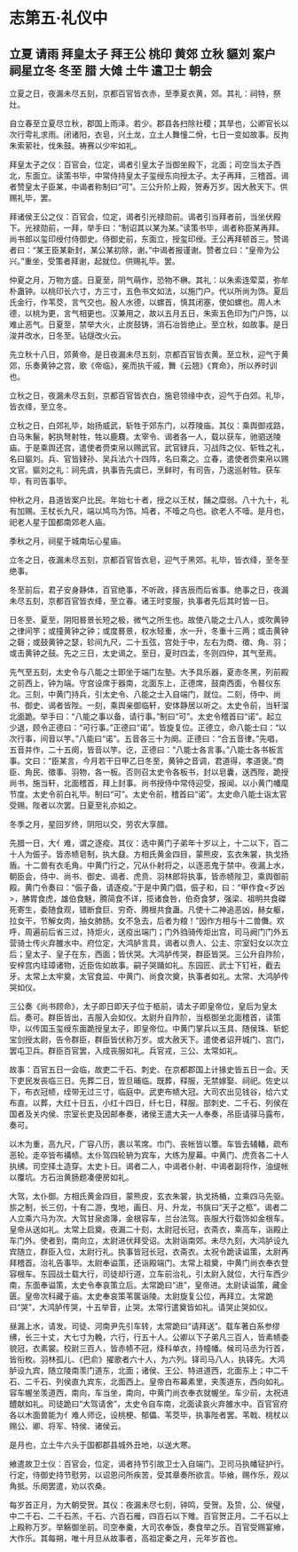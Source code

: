 # 志第五·礼仪中

## 立夏 请雨 拜皇太子 拜王公 桃印 黄郊 立秋 貙刘 案户 祠星立冬 冬至 腊 大傩 土牛 遣卫士 朝会

立夏之日，夜漏未尽五刻，京都百官皆衣赤，至季夏衣黄，郊。其礼：祠特，祭灶。

自立春至立夏尽立秋，郡国上雨泽。若少。郡县各扫除社稷；其旱也，公卿官长以次行雩礼求雨。闭诸阳，衣皂，兴土龙，立土人舞憧二佾，七日一变如故事。反拘朱索萦社，伐朱鼓。祷赛以少牢如礼。

拜皇太子之仪：百官会，位定，谒者引皇太子当御坐殿下，北面；司空当太子西北，东面立。读策书毕，中常侍持皇太子玺绶东向授太子。太子再拜，三稽首。谒者赞皇太子臣某，中谒者称制曰“可”。三公升阶上殿，贺寿万岁。因大赦天下。供赐礼毕，罢。

拜诸侯王公之仪：百官会，位定，谒者引光禄勋前。谒者引当拜者前，当坐伏殿下。光禄勋前，一拜，举手曰：“制诏其以某为某。”读策书毕，谒者称臣某再拜。尚书郎以玺印绶付侍御史。侍御史前，东面立，授玺印绶。王公再拜顿首三。赞谒者曰：“某王臣某新封，某公某初除，谢。”中谒者报谨谢。赞者立曰：“皇帝为公兴。”重坐，受策者拜谢，起就位。供赐礼毕。罢。

仲夏之月，万物方盛。日夏至，阴气萌作，恐物不楙。其礼：以朱索连荤菜，弥牟朴蛊钟。以桃印长六寸，方三寸，五色书文如法，以施门户。代以所尚为饰。夏后氏金行，作苇茭，言气交也。殷人水德，以螺首，慎其闭塞，使如螺也。周人木德，以桃为更，言气相更也。汉兼用之，故以五月五日，朱索五色印为门户饰，以难止恶气。日夏至，禁举大火，止炭鼓铸，消石冶皆绝止。至立秋，如故事。是日浚井改水，日冬至。钻燧改火云。

先立秋十八日，郊黄帝。是日夜漏未尽五刻，京都百官皆衣黄。至立秋，迎气于黄郊，乐奏黄钟之宫，歌《帝临》，冕而执干戚，舞《云翘》《育命》，所以养时训也。

立秋之日，夜漏未尽五刻，京都百官皆衣白，施皂领缘中衣，迎气于白郊。礼毕，皆衣绛，至立冬。

立秋之日，白郊礼毕，始扬威武，斩牲于郊东门，以荐陵庙。其仪：乘舆御戎路，白马朱鬣，躬执弩射牲，牲以鹿麛。太宰令、谒者各一人，载以获车，驰驷送陵庙。于是乘舆还宫，遣使者赍束帛以赐武官。武官肄兵，习战阵之仪、斩牲之礼，名曰貙刘。兵、官皆肄孙、吴兵法六十四阵，名曰乘之。立春，遣使者赍束帛以赐文官。貙刘之礼：祠先虞，执事告先虞已，烹鲜时，有司告，乃逡巡射牲。获车毕，有司告事毕。

仲秋之月，县道皆案户比民。年始七十者，授之以王杖，餔之糜弱。八十九十，礼有加赐。王杖长九尺，端以鸠鸟为饰。鸠者，不噎之鸟也。欲老人不噎。是月也，祀老人星于国都南郊老人庙。

季秋之月，祠星于城南坛心星庙。

立冬之日，夜漏未尽五刻，京都百官皆衣皂，迎气于黑郊。礼毕，皆衣绛，至冬至绝事。

冬至前后，君子安身静体，百官绝事，不听政，择吉辰而后省事。绝事之日，夜漏未尽五刻，京都百官皆衣绛，至立春。诸王时变服，执事者先后其时皆一日。

日冬至、夏至，阴阳晷景长短之极，微气之所生也。故使八能之士八人，或吹黄钟之律间竽；或撞黄钟之钟；或度晷景，权水轻重，水一升，冬重十三两；或击黄钟之磬；或鼓黄钟之瑟，轸间九尺，二十五弦，宫处于中，左右为商、徵、角、羽；或击黄钟之鼓。先之三日，太史谒之。至日，夏时四孟，冬则四仲，其气至焉。

先气至五刻，太史令与八能之士即坐于端门左塾。大予具乐器，夏赤冬黑，列前殿之前西上，钟为端。守宫设席于器南，北面东上，正德席，鼓南西面，令晷仪东北。三刻，中黄门持兵，引太史令、八能之士入自端门，就位。二刻，侍中、尚书、御史、谒者皆陛。一刻，乘舆亲御临轩，安体静居以听之。太史令前，当轩溜北面跪。举手曰：“八能之事以备，请行事。”制曰“可”。太史令稽首曰“诺”。起立少退，顾令正德曰：“可行事。”正德曰“诺”。皆旋复位。正德立，命八能士曰：“以次行事，间音以竽。”八能曰“诺”。五音各三十为阕。正德曰：“合五音律。”先唱，五音并作，二十五阕，皆音以竽。讫，正德曰：“八能士各言事。”八能士各书板言事。文曰：“臣某言，今月若干日甲乙日冬至，黄钟之音调，君道得，孝道褒。”商臣、角民、徵事、羽物，各一板。否则召太史令各板书，封以皂囊，送西陛，跪授尚书，施当轩，北面稽首，拜上封事。尚书授侍中常侍迎受，报闻。以小黄门幡麾节度。太史令前白礼毕。制曰“可”。太史令前，稽首曰“诺”。太史命八能士诣太官受赐。陛者以次罢。日夏至礼亦如之。

冬季之月，星回岁终，阴阳以交，劳农大享腊。

先腊一日，大亻难，谓之逐疫。其仪：选中黄门子弟年十岁以上，十二以下，百二十人为侲子。皆赤帻皂制，执大鼗。方相氏黄金四目，蒙熊皮，玄衣朱裳，执戈扬盾。十二兽有衣毛角。中黄门行之，冗从仆射将之，以逐恶鬼于禁中。夜漏上水，朝臣会，侍中、尚书、御史、谒者、虎贲、羽林郎将执事，皆赤帻陛卫，乘舆御前殿。黄门令奏曰：“侲子备，请逐疫。”于是中黄门倡，侲子和，曰：“甲作食<歹凶>，胇胃食虎，雄伯食魅，腾简食不详，揽诸食咎，伯奇食梦，强梁、祖明共食磔死寄生，委随食观，错断食巨、穷奇、腾根共食蛊。凡使十二神追恶凶，赫女躯，拉女干，节解女肉，抽女肺肠。女不急去，后者为粮！”因作方相与十二兽儛。欢呼，周遍前后省三过，持炬火，送疫出端门；门外驺骑传炬出宫，司马阙门门外五营骑士传火弃雒水中。府位定，大鸿胪言具，谒者以贵人、公主、宗室妇女以次立后；皇太子、皇子在东，西面；皆伏哭。大鸿胪传哭，群臣皆哭。三公升自阼阶，安梓宫内珪璋诸物，近臣佐如故事。嗣子哭踊如礼。东园匠、武士下钉衽，截去牙。太常上太牢奠，太官食监、中黄门、尚食次奠，执事者如礼。太常、大鸿胪传哭如仪。

三公奏《尚书顾命》，太子即日即天子位于柩前，请太子即皇帝位，皇后为皇太后。奏可。群臣皆出，吉服入会如仪。太尉升自阼阶，当柩御坐北面稽首，读策毕，以传国玉玺绶东面跪授皇太子，即皇帝位。中黄门掌兵以玉具、随侯珠、斩蛇宝剑授太尉，告令群臣，群臣皆伏称万岁。或大赦天下。遣使者诏开城门、宫门，罢屯卫兵。群臣百官罢，入成丧服如礼。兵官戎，三公、太常如礼。

故事：百官五日一会临，故吏二千石、刺史、在京都郡国上计掾史皆五日一会。天下吏民发丧临三日。先葬二日，皆旦晡临。既葬，释服，无禁嫁娶、祠祀。佐史以下，布衣冠帻，绖带无过三寸，临庭中。武吏布帻大冠。大司农出见钱谷，给六丈布直。以葬，大红十日五，小红十四日，纤七日，释服。部刺史、二千石、列侯在国者及关内侯、宗室长吏及因邮奉奏，诸侯王遣大夫一人奉奏，吊臣请驿马露布，奏可。

以木为重，高九尺，广容八历，裹以苇席。巾门、丧帐皆以簟。车皆去辅轓，疏布恶轮。走卒皆布褠帻。太仆驾四轮辀为宾车，大练为屋幕。中黄门、虎贲各二十人执绋。司空择土造穿。太史卜日。谒者二人，中谒者仆射、中谒者副将作，油缇帐以覆坑。方石治黄肠题凑便房如礼。

大驾，太仆御。方相氏黄金四目，蒙熊皮，玄衣朱裳，执戈扬楯，立乘四马先驱。旂之制，长三仞，十有二游，曳地，画日、月、升龙，书旐曰“天子之柩”。谒者二人立乘六马为次。大驾甘泉卤簿，金根容车，兰台法驾。丧服大行载饰如金根车。皇帝从送如礼。太常上启奠。夜漏二十刻，太尉冠长冠，衣斋衣，乘高车，诣殿止车门外。使者到，南向立，太尉进伏拜受诏。太尉诣南郊。未尽九刻，大鸿胪设九宾随立，群臣入位，太尉行礼。执事皆冠长冠，衣斋衣。太祝令跪读谥策，太尉再拜稽首。治礼告事毕。太尉奉谥策，还诣殿端门。太常上祖奠，中黄门尚衣奉衣登容根车。东园战士载大行，司徒却行道，立车前治礼，引太尉入就位，大行车西少南，东面奉谥策，太史令奉哀策立后。太常跪曰“进”，皇帝进。太尉读谥策，藏金匮。皇帝次科藏于庙。太史奉哀策苇箧诣陵。太尉旋复公位，再拜立。太常跪曰“哭”，大鸿胪传哭，十五举音，止哭。太常行遣奠皆如礼。请哭止哭如仪。

昼漏上水，请发。司徒、河南尹先引车转，太常跪曰“请拜送”。载车著白系参缪绋，长三十丈，大七寸为輓，六行，行五十人。公卿以下子弟凡三百人，皆素帻委貌冠，衣素裳。校尉三百人，皆赤帻不冠，绛科单衣，持幢幡。候司马丞为行首，皆衔枚。羽林孤儿、《巴俞》擢歌者六十人，为六列。铎司马八人，执铎先。大鸿胪设九宾，随立陵南羡门道东，北面；诸侯、王公、特进道西，北面东上；中二千石、二千石、列侯直九宾东，北面西上。皇帝白布幕素里，夹羡道东，西向如礼。容车幄坐羡道西，南向，车当坐，南向，中黄门尚衣奉衣就幄坐。车少前，太祝进醴献如礼。司徒跪曰“大驾请舍”，太史令自车南，北面读哀火弃雒水中。百官官府各以木面兽能为亻难人师讫，设桃梗、郁儡、苇茭毕，执事陛者罢。苇戟、桃杖以赐公、卿、将军、特侯、诸侯云。

是月也，立土牛六头于国都郡县城外丑地，以送大寒。

飨遣故卫士仪：百官会，位定，谒者持节引故卫士入自端门。卫司马执幡钲护行。行定，侍御史持节慰劳，以诏恩问所疾苦，受其章奏所欲言。毕飨，赐作乐，观以角抵。乐阕罢遣，劝以农桑。

每岁首正月，为大朝受贺。其仪：夜漏未尽七刻，钟鸣，受贺。及贽，公、侯璧，中二千石、二千石羔，千石、六百石雁，四百石以下雉。百官贺正月。二千石以上上殿称万岁。举觞御坐前。司空奉羹，大司农奉饭，奏食举之乐。百官受赐宴飨，大作乐。其每朔，唯十月旦从故事者，高祖定秦之月，元年岁首也。
